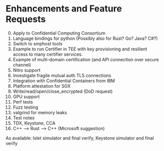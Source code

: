 # Enhancements and Feature Requests

0. Apply to Confidential Computing Consortium
1. Language bindings for python (Possibly also for Rust? Go? Java? C#?)
2. Switch to smphost tools
3. Example to run Certifier in TEE with key provisioning and resilient access to many certifier services.
4. Example of multi-domain certification (and API connection over secure channel)
5. Nitro support
6. Investigate fragile mutual auth TLS connections
7. Integration with Confidential Containers from IBM
8. Platform attestation for SGX
9. Write/read/open/close_encrypted (DoD request)
10. GPU support
11. Perf tests
12. Fuzz testing
13. valgrind for memory leaks
14. Test notes
15. TDX, Keystone, CCA
15. C++ --> Rust --> C++ (Microsoft suggestion)

As available:  Islet simulator and final verify, Keystone simulator and final verify
